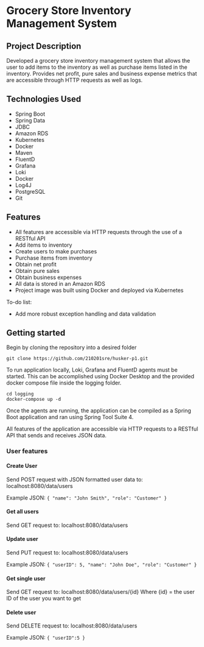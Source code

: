 # Grocery Store Inventory Management System

## Project Description

Developed a grocery store inventory management system that allows the user to add items to the inventory as well as purchase items listed in the inventory. Provides net profit, pure sales and business expense metrics that are accessible through HTTP requests as well as logs.

## Technologies Used

* Spring Boot
* Spring Data
* JDBC
* Amazon RDS
* Kubernetes
* Docker
* Maven
* FluentD
* Grafana
* Loki
* Docker
* Log4J
* PostgreSQL
* Git

## Features

* All features are accessible via HTTP requests through the use of a RESTful API
* Add items to inventory
* Create users to make purchases
* Purchase items from inventory
* Obtain net profit
* Obtain pure sales
* Obtain business expenses
* All data is stored in an Amazon RDS
* Project image was built using Docker and deployed via Kubernetes

To-do list:

* Add more robust exception handling and data validation

## Getting started

Begin by cloning the repository into a desired folder

```git clone https://github.com/210201sre/husker-p1.git```

To run application locally, Loki, Grafana and FluentD agents must be started. This can be accomplished using Docker Desktop and the provided docker compose file inside the logging folder.

```
cd logging
docker-compose up -d
```

Once the agents are running, the application can be compiled as a Spring Boot application and ran using Spring Tool Suite 4. 

All features of the application are accessible via HTTP requests to a RESTful API that sends and receives JSON data.

### User features

#### Create User

Send POST request with JSON formatted user data to: localhost:8080/data/users

Example JSON: ```
    {
        "name": "John Smith",
        "role": "Customer"
    }
    ```

#### Get all users

Send GET request to: localhost:8080/data/users 

#### Update user

Send PUT request to: localhost:8080/data/users

Example JSON: ```
    {
        "userID": 5,
        "name": "John Doe",
        "role": "Customer"
    }
    ```
#### Get single user

Send GET request to: localhost:8080/data/users/{id}
Where {id} = the user ID of the user you want to get

#### Delete user

Send DELETE request to: localhost:8080/data/users

Example JSON: ```
    { "userID":5
    }
    ```
